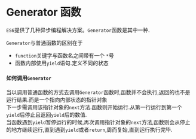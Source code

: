 # Generator 函数

`ES6`提供了几种异步编程解决方案。`Generator`函数是其中一种.

`Generator`与普通函数的区别在于
* `function`关键字与函数名之间带有一个 `*`号
* 函数内部使用`yield`语句.定义不同的状态

#### 如何调用`Generator`
当以调用普通函数的方式去调用`Generator`函数时,函数并不会执行,返回的也不是运行结果.而是一个指向内部状态的指针对象  
下一步需调用该指针对象的`next`方法.函数则开始运行.从第一行运行到第一个`yield`后停止且返回`yield`后的数值.  
当函数遇到`yield`暂停运行的时候,再次调用指针对象的`next`方法,函数则会从停止的地方继续运行,直到遇到`yield`或者`return`,周而复始,直到运行执行完毕.

```

```